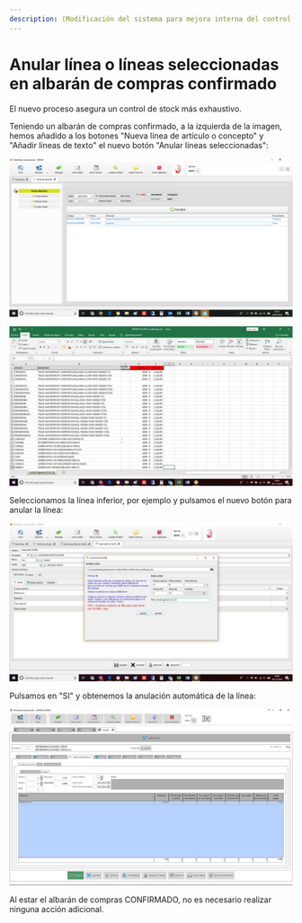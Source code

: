 ```yaml
---
description: (Modificación del sistema para mejora interna del control de stock)
---
```


# Anular línea o líneas seleccionadas en albarán de compras confirmado

El nuevo proceso asegura un control de stock más exhaustivo. 

Teniendo un albarán de compras confirmado, a la izquierda de la imagen, hemos añadido a los botones "Nueva línea de artículo o concepto" y "Añadir líneas de texto" el nuevo botón "Anular líneas seleccionadas":

![Anular l&#xED;neas seleccionadas](../../.gitbook/assets/image%20%28414%29.png)

![](../../.gitbook/assets/image%20%28335%29.png)

Seleccionamos la línea inferior, por ejemplo y pulsamos el nuevo botón para anular la línea:

![](../../.gitbook/assets/image%20%28106%29.png)

Pulsamos en "SI" y obtenemos la anulación automática de la línea:

![](../../.gitbook/assets/image%20%28115%29.png)

Al estar el albarán de compras CONFIRMADO, no es necesario realizar ninguna acción adicional.

